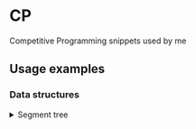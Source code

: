 # CP
Competitive Programming snippets used by me

## Usage examples

### Data structures

<details>
  <summary>Segment tree</summary>
  
  - Segtree
    - [Point set, range count minimum](https://codeforces.com/edu/course/2/lesson/4/1/practice/contest/273169/submission/163712219)
    - [Point set, range compose](https://judge.yosupo.jp/submission/95351)
  - Lazy segtree
    - [Range affine, range sum](https://judge.yosupo.jp/submission/95360)

</details>
